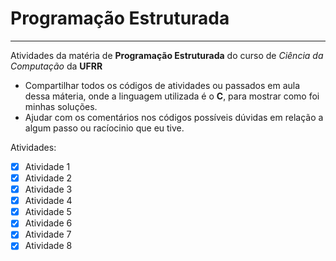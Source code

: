 # Programação Estruturada
***
 Atividades da matéria de **Programação Estruturada** do curso de *Ciência da Computação* da **UFRR**
* Compartilhar todos os códigos de atividades ou passados em aula dessa máteria, onde a linguagem utilizada é o **C**, para mostrar como foi minhas soluções.
* Ajudar com os comentários nos códigos possíveis dúvidas em relação a algum passo ou racíocinio que eu tive.

Atividades:
- [x] Atividade 1
- [x] Atividade 2
- [x] Atividade 3
- [x] Atividade 4
- [x] Atividade 5
- [x] Atividade 6
- [x] Atividade 7
- [x] Atividade 8
